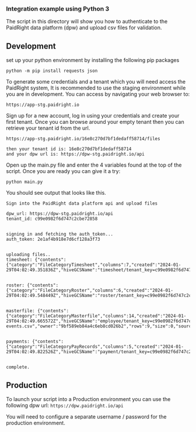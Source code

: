 ### Integration example using Python 3

The script in this directory will show you how to authenticate
to the PaidRight data platform (dpw) and upload csv files for 
validation. 

## Development 

set up your python environment by installing the following pip
packages

```
python -m pip install requests json
```


To generate some credentials and a tenant which you will need
access the PaidRight system, It is recommended to use the staging 
environment while you are in development. You can access by 
navigating your web browser to: 
```
https://app-stg.paidright.io
```

Sign up for a new account, log in using your credentials and 
create your first tenant. Once you can browse around your empty
tenant then you can retrieve your tenant id from the url. 

```
https://app-stg.paidright.io/16e8c270d7bf1dedaff58714/files

then your tenant id is: 16e8c270d7bf1dedaff58714
and your dpw url is: https://dpw-stg.paidright.io/api
```
Open up the main.py file and enter the 4 variables found at the
top of the script. Once you are ready you can give it a try:

```
python main.py 
```

You should see output that looks like this. 

```
Sign into the PaidRight data platform api and upload files

dpw_url: https://dpw-stg.paidright.io/api
tenant_id: c99e0982f6d747c2cbe72858


signing in and fetching the auth_token...
auth_token: 2e1af4b918e7d6cf128a3f73


uploading files..
timesheet: {"contents":{"category":"FileCategoryTimesheet","columns":7,"created":"2024-01-29T04:02:49.351836Z","hiveGCSName":"timesheet/tenant_key=c99e0982f6d747c2cbe72858/file_key=47f1e8a2427b7772ed6499eb/47f1e8a2427b7772ed6499eb.csv","id":"47f1e8a2427b7772ed6499eb","name":"../fixtures/timesheet.csv","owner":"9bf589eb84a4c6eb8cd026b2","rows":446,"size":0,"sourceGCSBucket":null,"sourceGCSMD5Hash":null,"sourceGCSName":null,"tenantId":"c99e0982f6d747c2cbe72858"},"tag":"ValidatedFile"}


roster: {"contents":{"category":"FileCategoryRoster","columns":6,"created":"2024-01-29T04:02:49.548449Z","hiveGCSName":"roster/tenant_key=c99e0982f6d747c2cbe72858/file_key=2d50abab1677fd234ffdf463/2d50abab1677fd234ffdf463.csv","id":"2d50abab1677fd234ffdf463","name":"../fixtures/roster.csv","owner":"9bf589eb84a4c6eb8cd026b2","rows":441,"size":0,"sourceGCSBucket":null,"sourceGCSMD5Hash":null,"sourceGCSName":null,"tenantId":"c99e0982f6d747c2cbe72858"},"tag":"ValidatedFile"}


masterfile: {"contents":{"category":"FileCategoryMasterfile","columns":14,"created":"2024-01-29T04:02:49.665572Z","hiveGCSName":"employee/tenant_key=c99e0982f6d747c2cbe72858/file_key=cc269afae8b47b1d3aaf7190/cc269afae8b47b1d3aaf7190.csv","id":"cc269afae8b47b1d3aaf7190","name":"../fixtures/emp-events.csv","owner":"9bf589eb84a4c6eb8cd026b2","rows":9,"size":0,"sourceGCSBucket":null,"sourceGCSMD5Hash":null,"sourceGCSName":null,"tenantId":"c99e0982f6d747c2cbe72858"},"tag":"ValidatedFile"}


payments: {"contents":{"category":"FileCategoryPayRecords","columns":5,"created":"2024-01-29T04:02:49.822526Z","hiveGCSName":"payment/tenant_key=c99e0982f6d747c2cbe72858/file_key=99e76a301052f593a4a052fd/99e76a301052f593a4a052fd.csv","id":"99e76a301052f593a4a052fd","name":"../fixtures/payments.csv","owner":"9bf589eb84a4c6eb8cd026b2","rows":41,"size":0,"sourceGCSBucket":null,"sourceGCSMD5Hash":null,"sourceGCSName":null,"tenantId":"c99e0982f6d747c2cbe72858"},"tag":"ValidatedFile"}


complete.
```

## Production 

To launch your script into a Production environment you can use
the following dpw url: `https://dpw.paidright.io/api`

You will need to configure a separate username / password for the production environment. 
